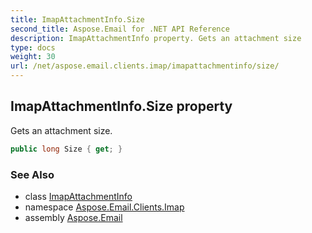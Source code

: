 ```yaml
---
title: ImapAttachmentInfo.Size
second_title: Aspose.Email for .NET API Reference
description: ImapAttachmentInfo property. Gets an attachment size
type: docs
weight: 30
url: /net/aspose.email.clients.imap/imapattachmentinfo/size/
---
```

## ImapAttachmentInfo.Size property

Gets an attachment size.

```csharp
public long Size { get; }
```

### See Also

* class [ImapAttachmentInfo](../)
* namespace [Aspose.Email.Clients.Imap](../../imapattachmentinfo/)
* assembly [Aspose.Email](../../../)


